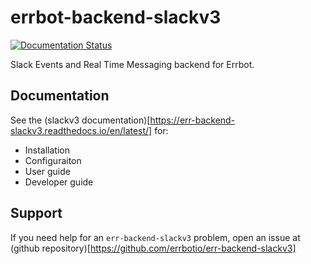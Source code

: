 # errbot-backend-slackv3

[![Documentation Status](https://readthedocs.org/projects/err-backend-slackv3/badge/?version=latest)](https://err-backend-slackv3.readthedocs.io/en/latest/?badge=latest)

Slack Events and Real Time Messaging backend for Errbot.

## Documentation

See the (slackv3 documentation)[https://err-backend-slackv3.readthedocs.io/en/latest/] for:
 - Installation
 - Configuraiton
 - User guide
 - Developer guide

## Support

If you need help for an `err-backend-slackv3` problem, open an issue at (github repository)[https://github.com/errbotio/err-backend-slackv3]
